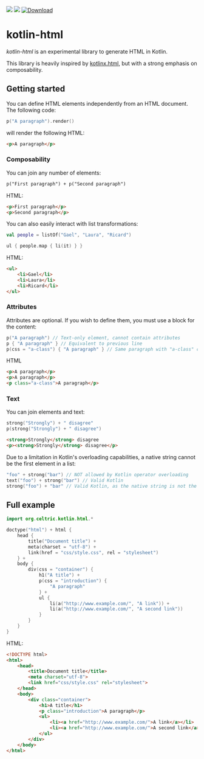 ![](https://img.shields.io/circleci/project/github/celtric/kotlin-html.svg)
![](https://img.shields.io/github/license/celtric/kotlin-html.svg)
[ ![Download](https://api.bintray.com/packages/celtric/maven/kotlin-html/images/download.svg) ](https://bintray.com/celtric/maven/kotlin-html/_latestVersion)

# kotlin-html

_kotlin-html_ is an experimental library to generate HTML in Kotlin.

This library is heavily inspired by [kotlinx.html](https://github.com/Kotlin/kotlinx.html), but with a strong emphasis on composability.

## Getting started

You can define HTML elements independently from an HTML document. The following code:

```kotlin
p("A paragraph").render()
```

will render the following HTML:

```html
<p>A paragraph</p>
```

### Composability

You can join any number of elements:

```html
p("First paragraph") + p("Second paragraph")
```

HTML:

```html
<p>First paragraph</p>
<p>Second paragraph</p>
```

You can also easily interact with list transformations:

```kotlin
val people = listOf("Gael", "Laura", "Ricard")

ul { people.map { li(it) } }
```

HTML:

```html
<ul>
    <li>Gael</li>
    <li>Laura</li>
    <li>Ricard</li>
</ul>
```

### Attributes

Attributes are optional. If you wish to define them, you must use a block for the content:

```kotlin
p("A paragraph") // Text-only element, cannot contain attributes
p { "A paragraph" } // Equivalent to previous line
p(css = "a-class") { "A paragraph" } // Same paragraph with "a-class" class
```

HTML

```html
<p>A paragraph</p>
<p>A paragraph</p>
<p class="a-class">A paragraph</p>
```

### Text

You can join elements and text:

```kotlin
strong("Strongly") + " disagree"
p(strong("Strongly") + " disagree")
```

```html
<strong>Strongly</strong> disagree
<p><strong>Strongly</strong> disagree</p>
```

Due to a limitation in Kotlin's overloading capabilities, a native string cannot be the first element in a list:

```kotlin
"foo" + strong("bar") // NOT allowed by Kotlin operator overloading
text("foo") + strong("bar") // Valid Kotlin
strong("foo") + "bar" // Valid Kotlin, as the native string is not the first element
```

## Full example

```kotlin
import org.celtric.kotlin.html.*

doctype("html") + html {
    head {
        title("Document title") +
        meta(charset = "utf-8") +
        link(href = "css/style.css", rel = "stylesheet")
    } +
    body {
        div(css = "container") {
            h1("A title") +
            p(css = "introduction") {
                "A paragraph"
            } +
            ul {
                li(a("http://www.example.com/", "A link")) +
                li(a("http://www.example.com/", "A second link"))
            }
        }
    }
}
```

HTML:

```html
<!DOCTYPE html>
<html>
    <head>
        <title>Document title</title>
        <meta charset="utf-8">
        <link href="css/style.css" rel="stylesheet">
    </head>
    <body>
        <div class="container">
            <h1>A title</h1>
            <p class="introduction">A paragraph</p>
            <ul>
                <li><a href="http://www.example.com/">A link</a></li>
                <li><a href="http://www.example.com/">A second link</a></li>
            </ul>
        </div>
    </body>
</html>
```

